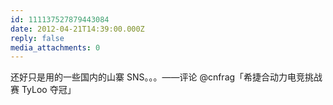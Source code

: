 ```yaml
---
id: 111137527879443084
date: 2012-04-21T14:39:00.000Z
reply: false
media_attachments: 0
---
```


还好只是用的一些国内的山寨 SNS。。。——评论 @cnfrag「希捷合动力电竞挑战赛 TyLoo 夺冠」​​​​

